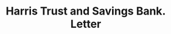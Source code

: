 ---
doi: 10.7916/D8PP0HQR
date_other: '1922'
date_other_textual: '1922'
form: correspondence
genre:
- Letters (correspondence)
name:
- Harris Trust and Savings Bank
object_in_context_url: https://biggert.cul.columbia.edu/items/view/ave_biggert_00200
subject_hierarchical_geographic:
- Chicago, Illinois, United States
subject_name:
- Harris Trust and Savings Bank
title: Harris Trust and Savings Bank. Letter
sort_title: Harris Trust and Savings Bank. Letter
call_number: ave_biggert_00200
coordinates:
- 41.83694444444445,-87.68472222222222
pid: ave_biggert_00200
identifiers: ave_biggert_00200
thumbnail: false
permalink: /biggert/ave_biggert_00200/
layout: iiif-image-page
---